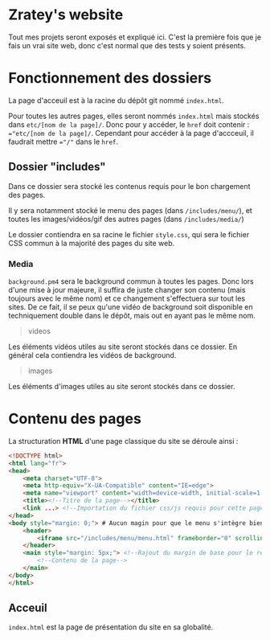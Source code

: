 # Zratey's website
Tout mes projets seront exposés et expliqué ici. C'est la première fois que je fais un vrai site web, donc c'est normal que des tests y soient présents.

# Fonctionnement des dossiers
La page d'acceuil est à la racine du dépôt git nommé `index.html`.

Pour toutes les autres pages, elles seront nommés `index.html` mais stockés dans `etc/[nom de la page]/`. Donc pour y accéder, le `href` doit contenir : `="etc/[nom de la page]/`. Cependant pour accéder à la page d'accceuil, il faudrait mettre `="/"` dans le `href`.

## Dossier "includes"
Dans ce dossier sera stocké les contenus requis pour le bon chargement des pages.

Il y sera notamment stocké le menu des pages (dans `/includes/menu/`), et toutes les images/vidéos/gif des autres pages (dans `/includes/media/`)

Le dossier contiendra en sa racine le fichier `style.css`, qui sera le fichier CSS commun à la majorité des pages du site web.

### Media
`background.pm4` sera le background commun à toutes les pages. Donc lors d'une mise à jour majeure, il suffira de juste changer son contenu (mais toujours avec le même nom) et ce changement s'effectuera sur tout les sites. De ce fait, il se peux qu'une vidéo de background soit disponible en techniquement double dans le dépôt, mais out en ayant pas le même nom.

> videos

Les éléments vidéos utiles au site seront stockés dans ce dossier. En général cela contiendra les vidéos de background.
> images

Les éléments d'images utiles au site seront stockés dans ce dossier.

# Contenu des pages
La structuration **HTML** d'une page classique du site se déroule ainsi :
```html
<!DOCTYPE html>
<html lang="fr">
<head>
    <meta charset="UTF-8">
    <meta http-equiv="X-UA-Compatible" content="IE=edge">
    <meta name="viewport" content="width=device-width, initial-scale=1.0">
    <title><!--Titre de la page--></title>
    <link ...> <!--Importation du fichier css/js requis pour cette page-->
</head>
<body style="margin: 0;"> # Aucun magin pour que le menu s'intègre bien dans la page
    <header>
        <iframe src="/includes/menu/menu.html" frameborder="0" scrolling="no" style="width: 100%;"></iframe> <!--Intégration de la page du menu-->
    </header>
    <main style="margin: 5px;"> <!--Rajout du margin de base pour le reste de la page-->
        <!--Contenu de la page-->
    </main>
</body>
</html>
```
## Acceuil
`index.html` est la page de présentation du site en sa globalité.